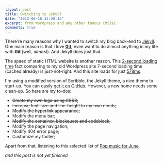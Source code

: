 ```yaml
---
layout: post
title: Switching to Jekyll
date: "2013-06-16 12:00:16"
excerpt: from Wordpress and any other famous CMS(s).
comments: true
---
```


There're many reasons why I wanted to switch my blog back-end to [Jekyll](http://Jekyllrb.com). One main reason is that I love [**Git**](http://git-scm.com), even want to do almost anything in my life with **Git** (well, *almost*). And Jekyll does just that.

The speed of static HTML website is another reason. This [2-second loading time](http://blog.kissmetric.com/loading-time/) fact comparing to my old Wordpress site 7-second loading time (cached already) is just-not-right. And this site loads for just [578ms](http://tools.pingdom.com/fpt/#!/jHE3s/http://tklarryonline.github.io).

I'm using a modified version of Scribble, the Jekyll theme, a nice theme to start-up. You can easily [get it on GitHub](http://github.com/muan/scribble). However, a new home needs some clean-up. So here are my to-dos:

* <s>Create my own logo using CSS3;</s>
* <s>Increase font-size and line-height to my own needs;</s>
* <s>Modify the hyperlink appearance;</s>
* Modify the menu bar;
* <s>Modify the container, blockquote and codeblock;</s>
* Modify the page navigation;
* Modify 404 error page;
* Customize my footer;

Apart from that, listening to this selected list of [Pop music for June](http://mp3.zing.vn/album/Nhac-Hot-US-UK-Thang-06-2013-Various-Artists/ZWZAB7EW.html).

*and this post is not yet finished*
